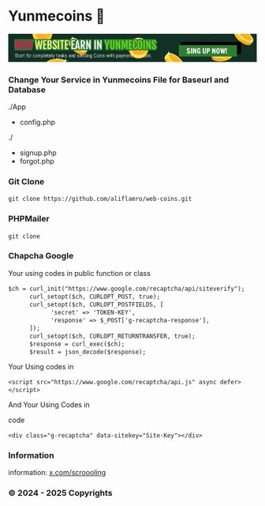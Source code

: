 # Yunmecoins 👋
![image](banner-small.jpg)
### Change Your Service in Yunmecoins File for Baseurl and Database

./App
- config.php

./
- signup.php
- forgot.php

### Git Clone
```
git clone https://github.com/aliflamro/web-coins.git
```
### PHPMailer
```
git clone
```
### Chapcha Google
Your using codes in public function or class
```
$ch = curl_init("https://www.google.com/recaptcha/api/siteverify");
      curl_setopt($ch, CURLOPT_POST, true);
      curl_setopt($ch, CURLOPT_POSTFIELDS, [
            'secret' => 'TOKEN-KEY',
            'response' => $_POST['g-recaptcha-response'],
      ]);
      curl_setopt($ch, CURLOPT_RETURNTRANSFER, true);
      $response = curl_exec($ch);
      $result = json_decode($response);
```
Your Using codes in <head></head>
```
<script src="https://www.google.com/recaptcha/api.js" async defer></script>
```
And Your Using Codes in <form> code </form>
```
<div class="g-recaptcha" data-sitekey="Site-Key"></div>
```
### Information
information: [x.com/scroooling](x.com/scroooling)
### © 2024 - 2025 Copyrights
